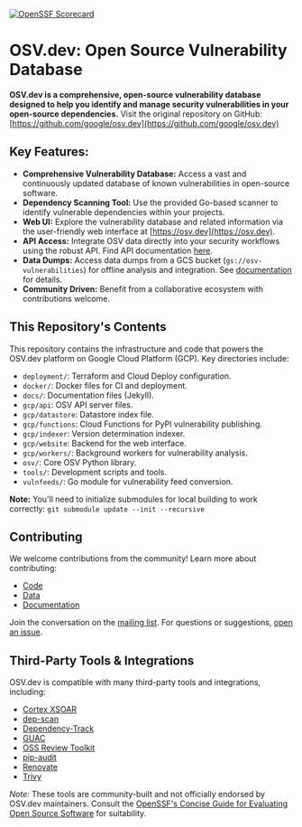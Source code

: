 [![OpenSSF Scorecard](https://api.securityscorecards.dev/projects/github.com/google/osv.dev/badge)](https://scorecard.dev/viewer/?uri=github.com/google/osv.dev)

# OSV.dev: Open Source Vulnerability Database

**OSV.dev is a comprehensive, open-source vulnerability database designed to help you identify and manage security vulnerabilities in your open-source dependencies.**  Visit the original repository on GitHub: [https://github.com/google/osv.dev](https://github.com/google/osv.dev)

## Key Features:

*   **Comprehensive Vulnerability Database:** Access a vast and continuously updated database of known vulnerabilities in open-source software.
*   **Dependency Scanning Tool:** Use the provided Go-based scanner to identify vulnerable dependencies within your projects.
*   **Web UI:**  Explore the vulnerability database and related information via the user-friendly web interface at [https://osv.dev](https://osv.dev).
*   **API Access:**  Integrate OSV data directly into your security workflows using the robust API.  Find API documentation [here](https://google.github.io/osv.dev/api/).
*   **Data Dumps:** Access data dumps from a GCS bucket (`gs://osv-vulnerabilities`) for offline analysis and integration.  See [documentation](https://google.github.io/osv.dev/data/#data-dumps) for details.
*   **Community Driven:** Benefit from a collaborative ecosystem with contributions welcome.

## This Repository's Contents

This repository contains the infrastructure and code that powers the OSV.dev platform on Google Cloud Platform (GCP). Key directories include:

*   `deployment/`: Terraform and Cloud Deploy configuration.
*   `docker/`: Docker files for CI and deployment.
*   `docs/`:  Documentation files (Jekyll).
*   `gcp/api`: OSV API server files.
*   `gcp/datastore`: Datastore index file.
*   `gcp/functions`: Cloud Functions for PyPI vulnerability publishing.
*   `gcp/indexer`: Version determination indexer.
*   `gcp/website`: Backend for the web interface.
*   `gcp/workers/`: Background workers for vulnerability analysis.
*   `osv/`: Core OSV Python library.
*   `tools/`: Development scripts and tools.
*   `vulnfeeds/`: Go module for vulnerability feed conversion.

**Note:**  You'll need to initialize submodules for local building to work correctly: `git submodule update --init --recursive`

## Contributing

We welcome contributions from the community! Learn more about contributing:

*   [Code](CONTRIBUTING.md#contributing-code)
*   [Data](CONTRIBUTING.md#contributing-data)
*   [Documentation](CONTRIBUTING.md#contributing-documentation)

Join the conversation on the [mailing list](https://groups.google.com/g/osv-discuss).  For questions or suggestions, [open an issue](https://github.com/google/osv.dev/issues).

## Third-Party Tools & Integrations

OSV.dev is compatible with many third-party tools and integrations, including:

*   [Cortex XSOAR](https://github.com/demisto/content)
*   [dep-scan](https://github.com/AppThreat/dep-scan)
*   [Dependency-Track](https://github.com/DependencyTrack/dependency-track)
*   [GUAC](https://github.com/guacsec/guac)
*   [OSS Review Toolkit](https://github.com/oss-review-toolkit/ort)
*   [pip-audit](https://github.com/pypa/pip-audit)
*   [Renovate](https://github.com/renovatebot/renovate)
*   [Trivy](https://github.com/aquasecurity/trivy)

*Note:* These tools are community-built and not officially endorsed by OSV.dev maintainers.  Consult the [OpenSSF's Concise Guide for Evaluating Open Source Software](https://best.openssf.org/Concise-Guide-for-Evaluating-Open-Source-Software) for suitability.